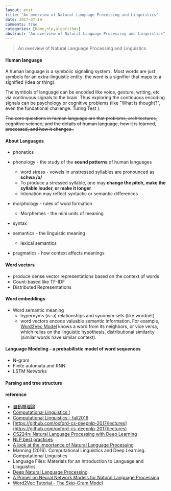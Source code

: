 ```yaml
---
layout: post
title: "An overview of Natural Language Processing and Linguistics"
date: 2017-07-19
comments: true
categories: [home,nlp,algorithms]
abstract: "An overview of Natural Language Processing and Linguistics"
---
```


> An overview of Natural Language Processing and Linguistics 


#### Human language
A human language is a symbolic signaling system . Most words are just symbols for an extra-linguistic entity: the word is a signifier that maps to a signified (idea or thing).

The symbols of language can be encoded like voice, gesture, writing, etc via continuous signals to the brain. Thus exploring the continuous encoding signals can be psychology or cognitive problems (like "What is thought?", even the fundational challenge: Turing Test ).

<del>The core questions in human language are that problems, architectures, cognitive science, and the details of human language, how it is learned, processed, and how it changes .</del>

#### About Languages
* phonetics
* phonology - the study of the **sound patterns** of human languages  
    - word stress - vowels in unstressed syllables are pronounced as **schwa /ə/** 
    - To produce a stressed syllable, one may **change the pitch, make the syllable louder, or make it longer**  
    - Intonation may reflect syntactic or semantic differences 

* morphology - rules of word formation 
    - Morphemes - the mini units of meaning 
* syntax 
* semantics - the linguistic meaning 
    - lexical semantics 

* pragmatics - how context affects meanings 

#### Word vectors  
* produce dense vector representations based on the context of words
* Count-based like TF-IDF
* Distributed Representations
  
#### Word embeddings
* Word semantic meaning
    - hypernyms (is-a) relationships and synonym sets (like wordnet)
    - word vectors encode valuable semantic information. For example, [Word2Vec Model](http://mccormickml.com/2016/04/19/word2vec-tutorial-the-skip-gram-model/)  knows a word from its neighbors, or vice versa, which relies on the linguistic hypothesis, distributional similarity (similar words have similar context).

#### Language Modeling - a probabilistic model of word sequences
* N-gram
* Finite automata and RNN
* LSTM Networks


#### Parsing and tree structure



#### reference
* [自動機理論](http://prompt.nou.edu.tw/web/sno204/content/w01/01-02-01t.htm)
* [Computational Linguistics I](http://www.cs.umd.edu/class/fall2017/cmsc723/)
* [Computational Linguistics - fall2016](http://www.cs.umd.edu/class/fall2016/cmsc723//lectures/)
* [https://github.com/oxford-cs-deepnlp-2017/lectures](https://github.com/oxford-cs-deepnlp-2017/lectures)
* [CS224n: Natural Language Processing with Deep Learning](http://web.stanford.edu/class/cs224n/index.html)
* [NLP best practices](http://ruder.io/deep-learning-nlp-best-practices/index.html#introduction)
* [A look at the importance of Natural Language Processing](http://mitp.nautil.us/article/170/last-words-computational-linguistics-and-deep-learning)
* Manning (2016). Computational Linguistics and Deep Learning. Computational Linguistics
* Language Files: Materials for an Introduction to Language and Linguistics
* [Deep Natural Language Processing](https://github.com/oxford-cs-deepnlp-2017/lectures)
* [A Primer on Neural Network Models for Natural Language Processing](http://pquentin.github.io/nnlp/nnlp.html)
* [Word2Vec Tutorial - The Skip-Gram Model](http://mccormickml.com/2016/04/19/word2vec-tutorial-the-skip-gram-model/)
